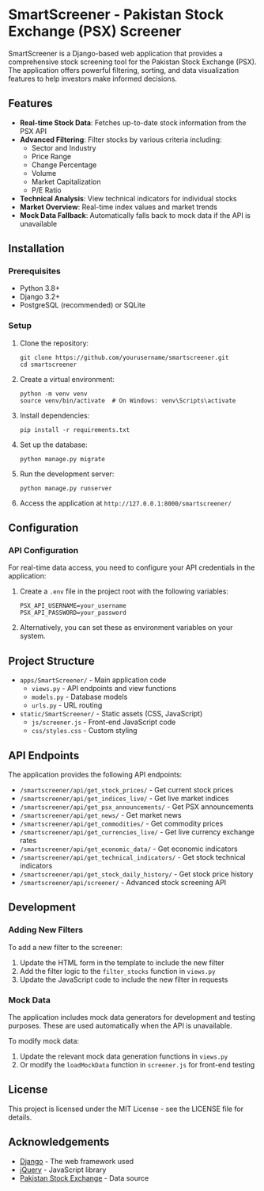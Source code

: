 # SmartScreener - Pakistan Stock Exchange (PSX) Screener

SmartScreener is a Django-based web application that provides a comprehensive stock screening tool for the Pakistan Stock Exchange (PSX). The application offers powerful filtering, sorting, and data visualization features to help investors make informed decisions.

## Features

- **Real-time Stock Data**: Fetches up-to-date stock information from the PSX API
- **Advanced Filtering**: Filter stocks by various criteria including:
  - Sector and Industry
  - Price Range
  - Change Percentage
  - Volume
  - Market Capitalization
  - P/E Ratio
- **Technical Analysis**: View technical indicators for individual stocks
- **Market Overview**: Real-time index values and market trends
- **Mock Data Fallback**: Automatically falls back to mock data if the API is unavailable

## Installation

### Prerequisites

- Python 3.8+
- Django 3.2+
- PostgreSQL (recommended) or SQLite

### Setup

1. Clone the repository:
   ```
   git clone https://github.com/yourusername/smartscreener.git
   cd smartscreener
   ```

2. Create a virtual environment:
   ```
   python -m venv venv
   source venv/bin/activate  # On Windows: venv\Scripts\activate
   ```

3. Install dependencies:
   ```
   pip install -r requirements.txt
   ```

4. Set up the database:
   ```
   python manage.py migrate
   ```

5. Run the development server:
   ```
   python manage.py runserver
   ```

6. Access the application at `http://127.0.0.1:8000/smartscreener/`

## Configuration

### API Configuration

For real-time data access, you need to configure your API credentials in the application:

1. Create a `.env` file in the project root with the following variables:
   ```
   PSX_API_USERNAME=your_username
   PSX_API_PASSWORD=your_password
   ```

2. Alternatively, you can set these as environment variables on your system.

## Project Structure

- `apps/SmartScreener/` - Main application code
  - `views.py` - API endpoints and view functions
  - `models.py` - Database models
  - `urls.py` - URL routing
- `static/SmartScreener/` - Static assets (CSS, JavaScript)
  - `js/screener.js` - Front-end JavaScript code
  - `css/styles.css` - Custom styling

## API Endpoints

The application provides the following API endpoints:

- `/smartscreener/api/get_stock_prices/` - Get current stock prices
- `/smartscreener/api/get_indices_live/` - Get live market indices
- `/smartscreener/api/get_psx_announcements/` - Get PSX announcements
- `/smartscreener/api/get_news/` - Get market news
- `/smartscreener/api/get_commodities/` - Get commodity prices
- `/smartscreener/api/get_currencies_live/` - Get live currency exchange rates
- `/smartscreener/api/get_economic_data/` - Get economic indicators
- `/smartscreener/api/get_technical_indicators/` - Get stock technical indicators
- `/smartscreener/api/get_stock_daily_history/` - Get stock price history
- `/smartscreener/api/screener/` - Advanced stock screening API

## Development

### Adding New Filters

To add a new filter to the screener:

1. Update the HTML form in the template to include the new filter
2. Add the filter logic to the `filter_stocks` function in `views.py`
3. Update the JavaScript code to include the new filter in requests

### Mock Data

The application includes mock data generators for development and testing purposes. These are used automatically when the API is unavailable.

To modify mock data:

1. Update the relevant mock data generation functions in `views.py`
2. Or modify the `loadMockData` function in `screener.js` for front-end testing

## License

This project is licensed under the MIT License - see the LICENSE file for details.

## Acknowledgements

- [Django](https://www.djangoproject.com/) - The web framework used
- [jQuery](https://jquery.com/) - JavaScript library
- [Pakistan Stock Exchange](https://www.psx.com.pk/) - Data source
